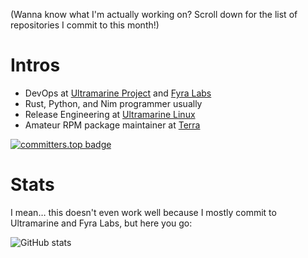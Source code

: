 (Wanna know what I'm actually working on? Scroll down for the list of repositories I commit to this month!)

# Intros

- DevOps at [Ultramarine Project](https://ultramarine-linux.org) and [Fyra Labs](https://fyralabs.com)
- Rust, Python, and Nim programmer usually
- Release Engineering at [Ultramarine Linux](https://github.com/Ultramarine-Linux)
- Amateur RPM package maintainer at [Terra](https://github.com/terrapkg/packages)

[![committers.top badge](https://user-badge.committers.top/hong_kong_public/USERNAME.svg)](https://user-badge.committers.top/hong_kong_public/USERNAME)

# Stats

I mean… this doesn't even work well because I mostly commit to Ultramarine and Fyra Labs, but here you go:

![GitHub stats](https://github-readme-stats.vercel.app/api?username=madonuko&show=reviews,discussions_started,discussions_answered,prs_merged,prs_merged_percentage&show_icons=true&theme=transparent)
